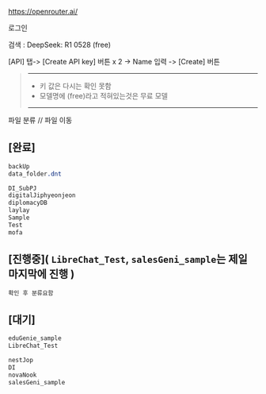 

https://openrouter.ai/

로그인

검색 : DeepSeek: R1 0528 (free)

[API] 탭-> [Create API key] 버튼 x 2 -> Name 입력 -> [Create] 버튼
> ---
> - 키 값은 다시는 확인 못함
> - 모델명에 (free)라고 적혀있는것은 무료 모델
> ---

파일 분류 // 파일 이동

## [완료]
```css
backUp
data_folder.dnt

DI_SubPJ
digitalJiphyeonjeon
diplomacyDB
laylay
Sample
Test
mofa

```

## [진행중]**( `LibreChat_Test`, `salesGeni_sample`는 제일 마지막에 진행 )**
```css
확인 후 분류요함

```

## [대기]
```css
eduGenie_sample
LibreChat_Test

nestJop
DI
novaNook
salesGeni_sample


```
